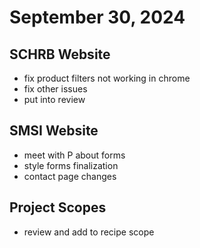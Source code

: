 # September 30, 2024

## SCHRB Website
- fix product filters not working in chrome
- fix other issues
- put into review

## SMSI Website
- meet with P about forms
- style forms finalization
- contact page changes

## Project Scopes
- review and add to recipe scope

